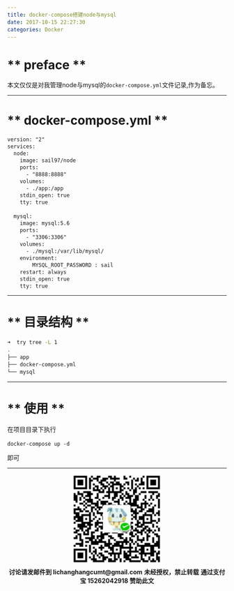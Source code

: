 ```yaml
---
title: docker-compose搭建node与mysql
date: 2017-10-15 22:27:30
categories: Docker
---
```

# ** preface **

本文仅仅是对我管理node与mysql的`docker-compose.yml`文件记录,作为备忘。


***************

# ** docker-compose.yml **

```
version: "2"
services:
  node:
    image: sail97/node
    ports:
      - "8888:8888"
    volumes:
      - ./app:/app
    stdin_open: true
    tty: true

  mysql:
    image: mysql:5.6
    ports:
      - "3306:3306"
    volumes:
      - ./mysql:/var/lib/mysql/
    environment:
        MYSQL_ROOT_PASSWORD : sail
    restart: always
    stdin_open: true
    tty: true
```
*******************
# ** 目录结构 **


```bash
➜  try tree -L 1
.
├── app
├── docker-compose.yml
└── mysql
```

*****************
# ** 使用 **

在项目目录下执行

`docker-compose up -d`

即可
***************

<div width="100%" align="center"><img src="/img/wx.png" alt="微信赞助二维码"></div></div>
<p style="margin-top: 0.4em; text-align: center">
      <b style="font-size: 1em;">讨论请发邮件到 lichanghangcumt@gmail.com</b>
      <b style="font-size: 1em;">未经授权，禁止转载</b>
      <b style="font-size: 1em;">通过支付宝 15262042918 赞助此文</b>
 </p>
